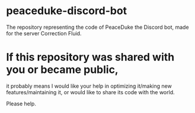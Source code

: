 # peaceduke-discord-bot
The repository representing the code of PeaceDuke the Discord bot, made for the server Correction Fluid.

# If this repository was shared with you or became public, 
it probably means I would like your help in optimizing it/making new features/maintaining it, or would like to share its code
with the world.

Please help.
